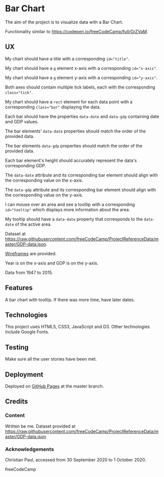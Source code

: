 # Bar Chart

The aim of the project is to visualize data with a Bar Chart.

Functionality similar to https://codepen.io/freeCodeCamp/full/GrZVaM.

## UX

My chart should have a title with a corresponding `id="title"`.

My chart should have a `g` element x-axis with a corresponding
`id="x-axis"`.

My chart should have a `g` element y-axis with a corresponding
`id="y-axis"`.

Both axes should contain multiple tick labels, each with the corresponding `class="tick"`.

My chart should have a `rect` element for each data point with a corresponding `class="bar"`
displaying the data.

Each bar should have the properties `data-date` and `data-gdp` containing date and GDP values.

The bar elements' `data-date` properties should match the order of the provided data.

The bar elements `data-gdp` properties should match the order of the provided data.

Each bar element's height should accurately represent the data's corresponding GDP.

The `data-date` attribute and its corresponding bar element should align with the corresponding
value on the x-axis.

The `data-gdp` attribute and its corresponding bar element should align with the corresponding
value on the y-axis.

I can mouse over an area and see a tooltip with a corresponding `id="tooltip"` which displays
more information about the area.

My tooltip should have a `data-date` property that corresponds to the `data-date` of the
active area.

Dataset at https://raw.githubusercontent.com/freeCodeCamp/ProjectReferenceData/master/GDP-data.json.

[Wireframes](wireframes/wireframe-bar-chart.png) are provided.

Year is on the x-axis and GDP is on the y-axis.

Data from 1947 to 2015.

## Features

A bar chart with tooltip.  If there was more time, have later dates.

## Technologies

This project uses HTML5, CSS3, JavaScript and D3.  Other technologies include Google Fonts.

## Testing

Make sure all the user stories have been met.

## Deployment

Deployed on [GitHub Pages](https://derektypist.github.io/bar-chart) at the master branch.

## Credits

### Content

Written be me.  Dataset provided at https://raw.githubusercontent.com/freeCodeCamp/ProjectReferenceData/master/GDP-data.json

### Acknowledgements

Christian Paul, accessed from 30 September 2020 to 1 October 2020.

freeCodeCamp

